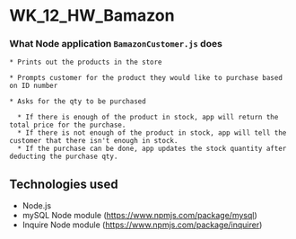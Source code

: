 # WK_12_HW_Bamazon


### What Node application `BamazonCustomer.js` does

    * Prints out the products in the store

    * Prompts customer for the product they would like to purchase based on ID number

    * Asks for the qty to be purchased

      * If there is enough of the product in stock, app will return the total price for the purchase.
      * If there is not enough of the product in stock, app will tell the customer that there isn't enough in stock.
      * If the purchase can be done, app updates the stock quantity after deducting the purchase qty.


## Technologies used

- Node.js
- mySQL Node module (https://www.npmjs.com/package/mysql)
- Inquire Node module (https://www.npmjs.com/package/inquirer)
